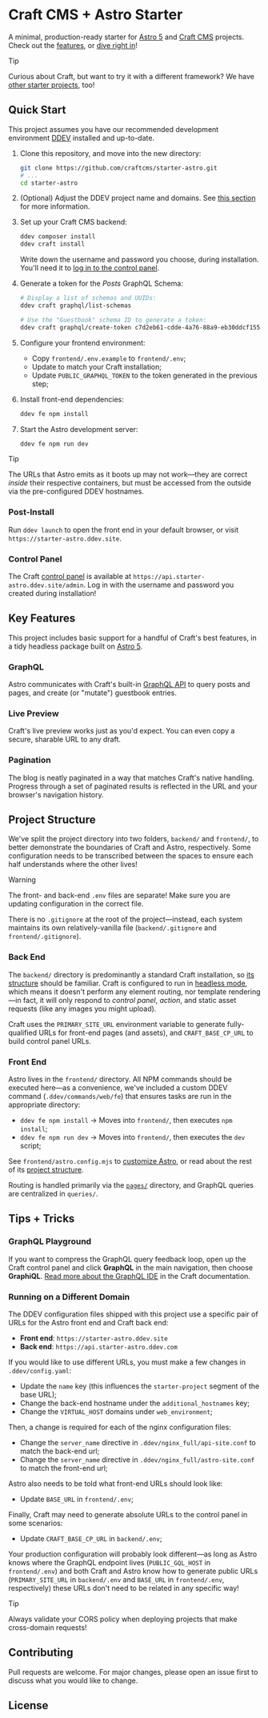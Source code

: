 # Craft CMS + Astro Starter

A minimal, production-ready starter for [Astro 5](https://astro.build) and [Craft CMS](https://craftcms.com/) projects. Check out the [features](#key-features), or [dive right in](#quick-start)!

> [!TIP]
> Curious about Craft, but want to try it with a different framework? We have [other starter projects](https://craftcms.com/starters), too!

## Quick Start

This project assumes you have our recommended development environment  [DDEV](https://ddev.com) installed and up-to-date.

1. Clone this repository, and move into the new directory:
    ```bash
    git clone https://github.com/craftcms/starter-astro.git
    # ...
    cd starter-astro
    ```

1. (Optional) Adjust the DDEV project name and domains. See [this section](#running-on-a-different-domain) for more information.

1. Set up your Craft CMS backend:

    ```bash
    ddev composer install
    ddev craft install
    ```

    Write down the username and password you choose, during installation. You'll need it to [log in to the control panel](#control-panel).

1. Generate a token for the _Posts_ GraphQL Schema:

    ```bash
    # Display a list of schemas and UUIDs:
    ddev craft graphql/list-schemas

    # Use the "Guestbook" schema ID to generate a token:
    ddev craft graphql/create-token c7d2eb61-cdde-4a76-88a9-eb30ddcf155b
    ```

1. Configure your frontend environment:

    - Copy `frontend/.env.example` to `frontend/.env`;
    - Update to match your Craft installation;
    - Update `PUBLIC_GRAPHQL_TOKEN` to the token generated in the previous step;

1. Install front-end dependencies:

    ```bash
    ddev fe npm install
    ```

1. Start the Astro development server:

    ```bash
    ddev fe npm run dev
    ```

> [!TIP]
> The URLs that Astro emits as it boots up may not work—they are correct _inside_ their respective containers, but must be accessed from the outside via the pre-configured DDEV hostnames.

### Post-Install

Run `ddev launch` to open the front end in your default browser, or visit `https://starter-astro.ddev.site`.

### Control Panel

The Craft [control panel](https://craftcms.com/docs/5.x/system/control-panel.html) is available at `https://api.starter-astro.ddev.site/admin`. Log in with the username and password you created during installation!

## Key Features

This project includes basic support for a handful of Craft's best features, in a tidy headless package built on [Astro 5](https://astro.build).

### GraphQL

Astro communicates with Craft's built-in [GraphQL API](https://craftcms.com/docs/5.x/development/graphql.html) to query posts and pages, and create (or "mutate") guestbook entries.

### Live Preview

Craft's live preview works just as you'd expect. You can even copy a secure, sharable URL to any draft.

### Pagination

The blog is neatly paginated in a way that matches Craft's native handling. Progress through a set of paginated results is reflected in the URL and your browser's navigation history.

## Project Structure

We've split the project directory into two folders, `backend/` and `frontend/`, to better demonstrate the boundaries of Craft and Astro, respectively. Some configuration needs to be transcribed between the spaces to ensure each half understands where the other lives!

> [!WARNING]
> The front- and back-end `.env` files are separate! Make sure you are updating configuration in the correct file.

There is no `.gitignore` at the root of the project—instead, each system maintains its own relatively-vanilla file (`backend/.gitignore` and `frontend/.gitignore`).

### Back End

The `backend/` directory is predominantly a standard Craft installation, so [its structure](https://craftcms.com/docs/5.x/system/directory-structure.html) should be familiar. Craft is configured to run in [headless mode](https://craftcms.com/docs/5.x/reference/config/general.html#headlessmode), which means it doesn't perform any element routing, nor template rendering—in fact, it will only respond to _control panel_, _action_, and static asset requests (like any images you might upload).

Craft uses the `PRIMARY_SITE_URL` environment variable to generate fully-qualified URLs for front-end pages (and assets), and `CRAFT_BASE_CP_URL` to build control panel URLs.

### Front End

Astro lives in the `frontend/` directory. All NPM commands should be executed here—as a convenience, we've included a custom DDEV command (`.ddev/commands/web/fe`) that ensures tasks are run in the appropriate directory:

- `ddev fe npm install` &rarr; Moves into `frontend/`, then executes `npm install`;
- `ddev fe npm run dev` &rarr; Moves into `frontend/`, then executes the `dev` script;

See `frontend/astro.config.mjs` to [customize Astro](https://docs.astro.build/en/reference/configuration-reference/), or read about the rest of its [project structure](https://docs.astro.build/en/core-concepts/project-structure/).

Routing is handled primarily via the [`pages/`](https://docs.astro.build/en/core-concepts/routing/) directory, and GraphQL queries are centralized in `queries/`.

## Tips + Tricks

### GraphQL Playground

If you want to compress the GraphQL query feedback loop, open up the Craft control panel and click **GraphQL** in the main navigation, then choose **GraphiQL**. [Read more about the GraphQL IDE](https://craftcms.com/docs/5.x/development/graphql.html#using-the-graphiql-ide) in the Craft documentation.

### Running on a Different Domain

The DDEV configuration files shipped with this project use a specific pair of URLs for the Astro front end and Craft back end:

- **Front end**: `https://starter-astro.ddev.site`
- **Back end**: `https://api.starter-astro.ddev.com`

If you would like to use different URLs, you must make a few changes in `.ddev/config.yaml`:

- Update the `name` key (this influences the `starter-project` segment of the base URL);
- Change the back-end hostname under the `additional_hostnames` key;
- Change the `VIRTUAL_HOST` domains under `web_environment`;

Then, a change is required for each of the nginx configuration files:

- Change the `server_name` directive in `.ddev/nginx_full/api-site.conf` to match the back-end url;
- Change the `server_name` directive in `.ddev/nginx_full/astro-site.conf` to match the front-end url;

Astro also needs to be told what front-end URLs should look like:

- Update `BASE_URL` in `frontend/.env`;

Finally, Craft may need to generate absolute URLs to the control panel in some scenarios:

- Update `CRAFT_BASE_CP_URL` in `backend/.env`;

Your production configuration will probably look different—as long as Astro knows where the GraphQL endpoint lives (`PUBLIC_GQL_HOST` in `frontend/.env`) and both Craft and Astro know how to generate public URLs (`PRIMARY_SITE_URL` in `backend/.env` and `BASE_URL` in `frontend/.env`, respectively) these URLs don't need to be related in any specific way!

> [!TIP]
> Always validate your CORS policy when deploying projects that make cross-domain requests!

## Contributing

Pull requests are welcome. For major changes, please open an issue first to discuss what you would like to change.

## License
